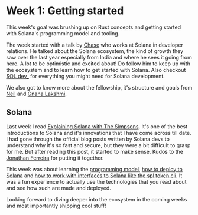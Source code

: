 # Week 1: Getting started

This week's goal was brushing up on Rust concepts and getting started with Solana's programming model and tooling.

The week started with a talk by [Chase](https://twitter.com/therealchaseeb) who works at Solana in developer relations.
He talked about the Solana ecosystem, the kind of growth they saw over the last year especially from India and where he
sees it going from here. A lot to be optimistic and excited about! Do follow him to keep up with the ecosystem and to
learn how to get started with Solana. Also checkout [SOL dev_](https://soldev.app/) for everything you might need for
Solana development.

We also got to know more about the fellowship, it's structure and goals from [Neil](https://twitter.com/neilshroff) and
[Gnana Lakshmi](https://twitter.com/gyanlakshmi).

## Solana

Last week I read
[Explaining Solana with The Simpsons](https://learn.figment.io/tutorials/explaining-solana-with-the-simpsons). It's one
of the best introductions to Solana and it's innovations that I have come across till date. I had gone through the
official blog posts written by Solana devs to understand why it's so fast and secure, but they were a bit difficult to
grasp for me. But after reading this post, it started to make sense. Kudos to the
[Jonathan Ferreira](https://twitter.com/JSoufer) for putting it together. 

This week was about learning the [programming model](https://docs.solana.com/developing/programming-model/overview),
[how to deploy to Solana](https://openquest.xyz/quest/deploying-the-program-on-to-solana) and [how to work with
interfaces to Solana like the spl token cli](https://openquest.xyz/quest/create_crypto_with_solana_cli). It was a fun
experience to actually use the technologies that you read about and see how such are made and deployed.

Looking forward to diving deeper into the ecosystem in the coming weeks and most importantly shipping cool stuff!
